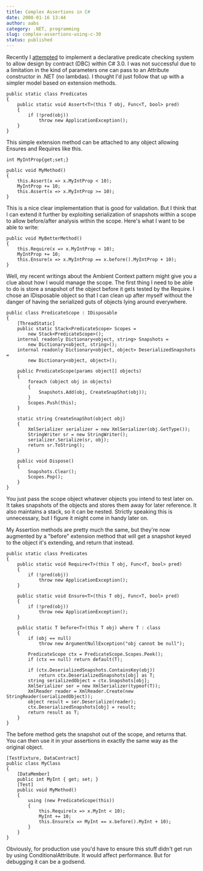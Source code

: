 ```yaml
---
title: Complex Assertions in C#
date: 2008-01-16 13:44
author: aabs
category: .NET, programming
slug: complex-assertions-using-c-30
status: published
---
```


Recently I [attempted](http://aabs.wordpress.com/2007/10/20/lambda-functions-for-design-by-contract/) to implement a declarative predicate checking system to allow design by contract (DBC) within C\# 3.0. I was not successful due to a limitation in the kind of parameters one can pass to an Attribute constructor in .NET (no lambdas). I thought I'd just follow that up with a simpler model based on extension methods.

```
public static class Predicates
{
    public static void Assert<T>(this T obj, Func<T, bool> pred)
    {
        if (!pred(obj))
            throw new ApplicationException();
    }
}
```

This simple extension method can be attached to any object allowing Ensures and Requires like this.

```
int MyIntProp{get;set;}

public void MyMethod()
{
    this.Assert(x => x.MyIntProp < 10);
    MyIntProp += 10;
    this.Assert(x => x.MyIntProp >= 10);
}
```

[](http://11011.net/software/vspaste)This is a nice clear implementation that is good for validation. But I think that I can extend it further by exploiting serialization of snapshots within a scope to allow before/after analysis within the scope. Here's what I want to be able to write:

```
public void MyBetterMethod()
{
    this.Require(x => x.MyIntProp < 10);
    MyIntProp += 10;
    this.Ensure(x => x.MyIntProp == x.before().MyIntProp + 10);
}
```

Well, my recent writings about the Ambient Context pattern might give you a clue about how I would manage the scope. The first thing I need to be able to do is store a snapshot of the object before it gets tested by the Require. I chose an IDisposable object so that I can clean up after myself without the danger of having the serialized guts of objects lying around everywhere.

```
public class PredicateScope : IDisposable
{
    [ThreadStatic]
    public static Stack<PredicateScope> Scopes =
        new Stack<PredicateScope>();
    internal readonly Dictionary<object, string> Snapshots =
        new Dictionary<object, string>();
    internal readonly Dictionary<object, object> DeserializedSnapshots =
        new Dictionary<object, object>();

    public PredicateScope(params object[] objects)
    {
        foreach (object obj in objects)
        {
            Snapshots.Add(obj, CreateSnapShot(obj));
        }
        Scopes.Push(this);
    }

    static string CreateSnapShot(object obj)
    {
        XmlSerializer serializer = new XmlSerializer(obj.GetType());
        StringWriter sr = new StringWriter();
        serializer.Serialize(sr, obj);
        return sr.ToString();
    }

    public void Dispose()
    {
        Snapshots.Clear();
        Scopes.Pop();
    }
}
```

You just pass the scope object whatever objects you intend to test later on. It takes snapshots of the objects and stores them away for later reference. It also maintains a stack, so it can be nested. Strictly speaking this is unnecessary, but I figure it might come in handy later on.

My Assertion methods are pretty much the same, but they're now augmented by a "before" extension method that will get a snapshot keyed to the object it's extending, and return that instead.

```
public static class Predicates
{
    public static void Require<T>(this T obj, Func<T, bool> pred)
    {
        if (!pred(obj))
            throw new ApplicationException();
    }

    public static void Ensure<T>(this T obj, Func<T, bool> pred)
    {
        if (!pred(obj))
            throw new ApplicationException();
    }

    public static T before<T>(this T obj) where T : class
    {
        if (obj == null)
            throw new ArgumentNullException("obj cannot be null");

        PredicateScope ctx = PredicateScope.Scopes.Peek();
        if (ctx == null) return default(T);

        if (ctx.DeserializedSnapshots.ContainsKey(obj))
            return ctx.DeserializedSnapshots[obj] as T;
        string serializedObject = ctx.Snapshots[obj];
        XmlSerializer ser = new XmlSerializer(typeof(T));
        XmlReader reader = XmlReader.Create(new StringReader(serializedObject));
        object result = ser.Deserialize(reader);
        ctx.DeserializedSnapshots[obj] = result;
        return result as T;
    }
}
```

[](http://11011.net/software/vspaste)[](http://11011.net/software/vspaste)The before method gets the snapshot out of the scope, and returns that. You can then use it in your assertions in exactly the same way as the original object.

```
[TestFixture, DataContract]
public class MyClass
{
    [DataMember]
    public int MyInt { get; set; }
    [Test]
    public void MyMethod()
    {
        using (new PredicateScope(this))
        {
            this.Require(x => x.MyInt < 10);
            MyInt += 10;
            this.Ensure(x => MyInt == x.before().MyInt + 10);
        }
    }
}
```

Obviously, for production use you'd have to ensure this stuff didn't get run by using ConditionalAttribute. It would affect performance. But for debugging it can be a godsend.
